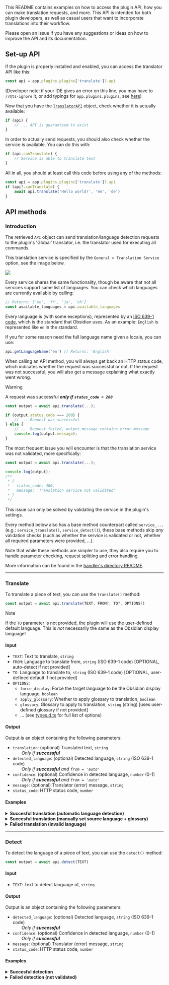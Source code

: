 This README contains examples on how to access the plugin API, how you can make
translation requests, and more. This API is intended for both plugin developers,
as well as casual users that want to incorporate translations into their workflow.

Please open an issue if you have any suggestions or ideas on how to improve the API and its documentation.


## Set-up API
If the plugin is properly installed and enabled, you can access the translator API like this:
```ts
const api = app.plugins.plugins['translate']?.api
```
(Developer note: if your IDE gives an error on this line, you may have to `//@ts-ignore` it,
or add typings for `app.plugins.plugins`, see [here](https://github.com/Fevol/obsidian-translate/blob/ae0adc1abbb67fd99c5c9b427bea7b08a60c57f8/src/typings/obsidian-ex.d.ts#L113-L119))

Now that you have the [`TranslatorAPI`](https://github.com/Fevol/obsidian-translate/blob/master/src/api.ts) object, check whether it is actually available:
```ts
if (api) {
    // ... API is guaranteed to exist
}
```

In order to actually send requests, you should also check whether the service is available.
You can do this with:
```ts
if (api.canTranslate) {
	// Service is able to translate text
}
```

All in all, you should at least call this code before using any of the methods:
```ts
const api = app.plugins.plugins['translate']?.api
if (api?.canTranslate) {
	await api.translate('Hello world!', 'en', 'de')
}
```




## API methods
### Introduction
The retrieved `API` object can send translation/language detection requests to the plugin's 'Global' translator, i.e. the translator used for executing
all commands.

This translation service is specified by the `General > Translation Service` option, see the image below.

![](https://user-images.githubusercontent.com/8179397/211365088-f6e3d672-446f-4cd4-aa26-79ba51523879.png)

Every service shares the same functionality, though be aware that not all services support same list of
languages. You can check which languages are currently available by calling:
```ts
// Returns: ['en', 'fr', 'ja', 'zh']
const available_languages = api.available_languages
```

Every language is (with some exceptions), represented by an [ISO 639-1 code](https://en.wikipedia.org/wiki/List_of_ISO_639-1_codes),
which is the standard that Obsidian uses. As an example: `English` is represented like `en` in the standard.

If you for some reason need the full language name given a locale, you can use:
```ts
api.getLanguageName('en') // Returns: 'English'
```

When calling an API method, you will always get back an HTTP status code, which
indicates whether the request was successful or not. If the request was not successful,
you will also get a message explaining what exactly went wrong.

> [!WARNING]
> A request was successful **_only if `status_code = 200`_**

```ts
const output = await api.translate(...);

if (output.status_code === 200) {
	// ... Request was successful
} else {
	// ... Request failed, output.message contains error message
	console.log(output.message);
}
```

The most frequent issue you will encounter is that the translation service was not validated, more specifically:
```ts
const output = await api.translate(...);

console.log(output);
/**
 * {
 *   status_code: 400,
 *   message: 'Translation service not validated'
 * }
 */
```

This issue can only be solved by validating the service in the plugin's settings.


Every method below also has a base method counterpart called `service_...` (e.g.: `service_translate()`, `service_detect()`),
these base methods skip _any_ validation checks (such as whether the service is validated or not, whether all required
parameters were provided, ...).

Note that while these methods are simpler to use, they also require you to handle
parameter checking, request splitting and error handling.

More information can be found in the [handler's directory README](https://github.com/Fevol/obsidian-translate/blob/master/src/handlers/README.md).




---

### Translate
To translate a piece of text, you can use the `translate()` method:
```ts
const output = await api.translate(TEXT, FROM?, TO?, OPTIONS?)
```

> [!NOTE]
> If the `TO` parameter is not provided, the plugin will use the user-defined default language.
> This is _not_ necessarily the same as the Obsidian display language!

#### Input
- `TEXT`: Text to translate, `string`
- `FROM`: Language to translate from, `string` (ISO 639-1 code) [OPTIONAL, auto-detect if not provided]
- `TO`: Language to translate to, `string` (ISO 639-1 code) [OPTIONAL, user-defined default if not provided]
- `OPTIONS`:
	- `force_display`: Force the target language to be the Obsidian display language, `boolean`
	- `apply_glossary`: Whether to apply glossary to translation, `boolean`
	- `glossary`: Glossary to apply to translation, `string` (string) [uses user-defined glossary if not provided]
	- ... (see [types.d.ts](https://github.com/Fevol/obsidian-translate/blob/master/src/handlers/types.d.ts) for full list of options)

#### Output
Output is an object containing the following parameters:
- `translation`: (optional) Translated text, `string`
  <br>&emsp;&emsp;_Only if **successful**_
- `detected_language`: (optional) Detected language, `string` (ISO 639-1 code)
  <br>&emsp;&emsp;_Only if **successful** and `from = 'auto'`_
- `confidence`: (optional) Confidence in detected language, `number` (0-1)
  <br>&emsp;&emsp;_Only if **successful** and `from = 'auto'`_
- `message`: (optional) Translator (error) message, `string`
- `status_code`: HTTP status code, `number`

#### Examples

<details>
<summary><b>Succesful translation (automatic language detection)</b></summary>

```ts
const source_text = "Je suis un baguette"
const source_language = "auto"
const target_language = "en"

const translation_output = await api.translate(source_text, source_language, target_language);

console.log(translation_output);
/**
 * translation_output = {
 *   "translation": "I am a baguette",
 *   "detected_language": "fr",
 *   "confidence": 1.0,
 *   "status_code": 200
 * }
 */
```
</details>
<details>
<summary><b>Succesful translation (manually set source language + glossary)</b></summary>

```ts
const source_text = "Je suis un baguette"
const source_language = "fr"
const target_language = "en"
const apply_glossary = true

const translation_output = await api.translate(source_text, source_language, target_language, apply_glossary);

console.log(translation_output);
/**
 * translation_output = {
 *   "translation": "I am a baguette",
 *   "status_code": 200
 * }
 */
```
</details>
<details>
<summary><b>Failed translation (invalid language)</b></summary>

```ts
const source_text = "Je suis un baguette"
const source_language = "auto"
const target_language = "zz"

const translation_output = await api.translate(source_text, source_language, target_language);

console.log(translation_output);
/**
 * translation_output = {
 *  "message": "Invalid language code: zz",
 *  "status_code": 400
 *  }
 */
```
</details>


---

### Detect
To detect the language of a piece of text, you can use the `detect()` method:
```ts
const output = await api.detect(TEXT)
```

#### Input
- `TEXT`: Text to detect language of, `string`

#### Output
Output is an object containing the following parameters:
- `detected_language`: (optional) Detected language, `string` (ISO 639-1 code)
  <br>&emsp;&emsp;_Only if **successful**_
- `confidence`: (optional) Confidence in detected language, `number` (0-1)
  <br>&emsp;&emsp;_Only if **successful**_
- `message`: (optional) Translator (error) message, `string`
- `status_code`: HTTP status code, `number`

#### Examples

<details>
<summary><b>Succesful detection</b></summary>

```ts
const source_text = "Je suis un baguette"

const detection_output = await api.detect(source_text);

console.log(detection_output);
/**
 * detection_output = {
 *   "detected_language": "fr",
 *   "confidence": 1.0,
 *   "status_code": 200
 * }
 */
```
</details>

<details>
<summary><b>Failed detection (not validated)</b></summary>

```ts
const source_text = "Je suis un baguette"

const detection_output = await api.detect(source_text);

console.log(detection_output);
/**
 * detection_output = {
 *  "message": "Translation service not validated",
 *  "status_code": 403
 *  }
 */
